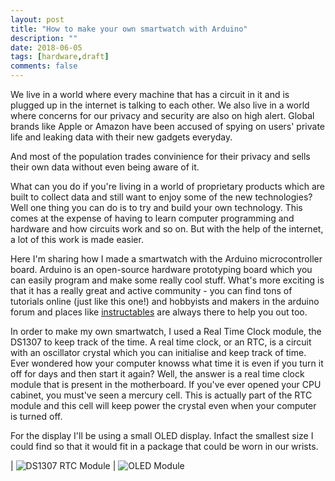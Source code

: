 ```yaml
---
layout: post
title: "How to make your own smartwatch with Arduino"
description: ""
date: 2018-06-05
tags: [hardware,draft]
comments: false
---
```


We live in a world where every machine that has a circuit in it and is plugged up in the internet is talking to each other. We also live in a world where concerns for our privacy and security are also on high alert. Global brands like Apple or Amazon have been accused of spying on users' private life and leaking data with their new gadgets everyday. 

And most of the population trades convinience for their privacy and sells their own data without even being aware of it.

What can you do if you're living in a world of proprietary products which are built to collect data and still want to enjoy some of the new technologies? Well one thing you can do is to try and build your own technology. This comes at the expense of having to learn computer programming and hardware and how circuits work and so on. But with the help of the internet, a lot of this work is made easier. 

Here I'm sharing how I made a smartwatch with the Arduino microcontroller board. Arduino is an open-source hardware prototyping board which you can easily program and make some really cool stuff. What's more exciting is that it has a really great and active community - you can find tons of tutorials online (just like this one!) and hobbyists and makers in the arduino forum and places like [instructables](https://www.instructables.com/) are always there to help you out too.

In order to make my own smartwatch, I used a Real Time Clock module, the DS1307 to keep track of the time. A real time clock, or an RTC, is a circuit with an oscillator crystal which you can initialise and keep track of time. Ever wondered how your computer knowss what time it is even if you turn it off for days and then start it again? Well, the answer is a real time clock module that is present in the motherboard. If you've ever opened your CPU cabinet, you must've seen a mercury cell. This is actually part of the RTC module and this cell will keep power the crystal even when your computer is turned off.

For the display I'll be using a small OLED display. Infact the smallest size I could find so that it would fit in a package that could be worn in our wrists. 


| ![DS1307 RTC Module](blog/images/rtc.png) | ![OLED Module](blog/images/oled.png)